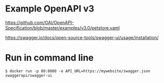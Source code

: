 # Example OpenAPI v3

https://github.com/OAI/OpenAPI-Specification/blob/master/examples/v3.0/petstore.yaml

https://swagger.io/docs/open-source-tools/swagger-ui/usage/installation/


# Run in command line

    $ docker run -p 80:8080 -e API_URL=https://mywebsite/swagger.json swaggerapi/swagger-ui
